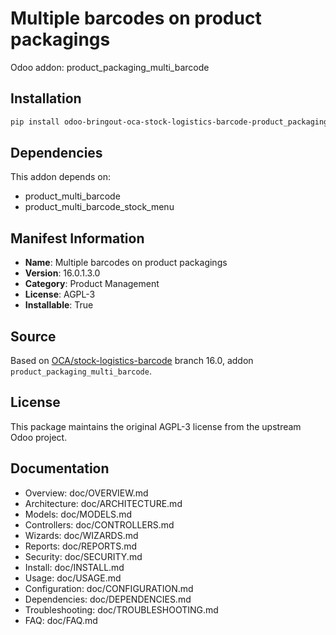 # Multiple barcodes on product packagings

Odoo addon: product_packaging_multi_barcode

## Installation

```bash
pip install odoo-bringout-oca-stock-logistics-barcode-product_packaging_multi_barcode
```

## Dependencies

This addon depends on:
- product_multi_barcode
- product_multi_barcode_stock_menu

## Manifest Information

- **Name**: Multiple barcodes on product packagings
- **Version**: 16.0.1.3.0
- **Category**: Product Management
- **License**: AGPL-3
- **Installable**: True

## Source

Based on [OCA/stock-logistics-barcode](https://github.com/OCA/stock-logistics-barcode) branch 16.0, addon `product_packaging_multi_barcode`.

## License

This package maintains the original AGPL-3 license from the upstream Odoo project.

## Documentation

- Overview: doc/OVERVIEW.md
- Architecture: doc/ARCHITECTURE.md
- Models: doc/MODELS.md
- Controllers: doc/CONTROLLERS.md
- Wizards: doc/WIZARDS.md
- Reports: doc/REPORTS.md
- Security: doc/SECURITY.md
- Install: doc/INSTALL.md
- Usage: doc/USAGE.md
- Configuration: doc/CONFIGURATION.md
- Dependencies: doc/DEPENDENCIES.md
- Troubleshooting: doc/TROUBLESHOOTING.md
- FAQ: doc/FAQ.md

